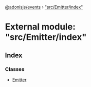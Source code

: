 [@adonisjs/events](../README.md) › ["src/Emitter/index"](_src_emitter_index_.md)

# External module: "src/Emitter/index"

## Index

### Classes

* [Emitter](../classes/_src_emitter_index_.emitter.md)
